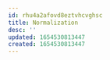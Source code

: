 ```yaml
---
id: rhu4a2afovd8eztvhcvghsc
title: Normalization
desc: ''
updated: 1654530813447
created: 1654530813447
---
```



